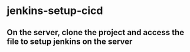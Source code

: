 # jenkins-setup-cicd
## On the server, clone the project and access the file to setup jenkins on the server
